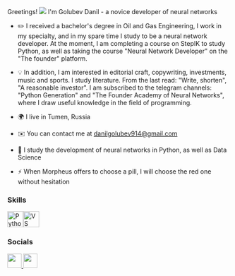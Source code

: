 Greetings! ![](https://user-images.githubusercontent.com/18350557/176309783-0785949b-9127-417c-8b55-ab5a4333674e.gif) I'm Golubev Danil - a novice developer of neural networks 

* ✏️ I received a bachelor's degree in Oil and Gas Engineering, I work in my specialty, and in my spare time I study to be a neural network developer. At the moment, I am completing a course on StepIK to study Python, as well as taking the course "Neural Network Developer" on the "The founder" platform. 

* 💡 In addition, I am interested in editorial craft, copywriting, investments, music and sports. I study literature. From the last read: "Write, shorten", "A reasonable investor". I am subscribed to the telegram channels: "Python Generation" and "The Founder Academy of Neural Networks", where I draw useful knowledge in the field of programming. 

* 🌍 I live in Tumen, Russia 

* ✉️ You can contact me at [danilgolubev914@gmail.com](mailto:danilgolubev914@gmail.com) 

* 🧠 I study the development of neural networks in Python, as well as Data Science 

* ⚡ When Morpheus offers to choose a pill, I will choose the red one without hesitation 

### Skills

<p align="left"> <a href="https://www.python.org/" target="_blank" rel="noreferrer"><img src="https://raw.githubusercontent.com/danielcranney/readme-generator/main/public/icons/skills/python-colored.svg" width="36" height="36" alt="Python" /></a><a href="https://code.visualstudio.com/" target="_blank" rel="noreferrer"><img src="https://raw.githubusercontent.com/danielcranney/readme-generator/main/public/icons/skills/visualstudiocode.svg" width="36" height="36" alt="VS Code" /></a> </p>

### Socials <p align="left"> <a href="https://discord.com/users/dah4ek" target="_blank" rel="noreferrer"> <picture> <source media="(prefers-color-scheme: dark)" srcset="https://raw.githubusercontent.com/danielcranney/readme-generator/main/public/icons/socials/discord-dark.svg" /> <source media="(prefers-color-scheme: light)" srcset="https://raw.githubusercontent.com/danielcranney/readme-generator/main/public/icons/socials/discord.svg" /> <img src="https://raw.githubusercontent.com/danielcranney/readme-generator/main/public/icons/socials/discord.svg" width="32" height="32" /> </picture> </a> <a href="https://www.github.com/goludan" target="_blank" rel="noreferrer"> <picture> <source media="(prefers-color-scheme: dark)" srcset="https://raw.githubusercontent.com/danielcranney/readme-generator/main/public/icons/socials/github-dark.svg" /> <source media="(prefers-color-scheme: light)" srcset="https://raw.githubusercontent.com/danielcranney/readme-generator/main/public/icons/socials/github.svg" /> <img src="https://raw.githubusercontent.com/danielcranney/readme-generator/main/public/icons/socials/github.svg" width="32" height="32" /> </picture> </a></p>

